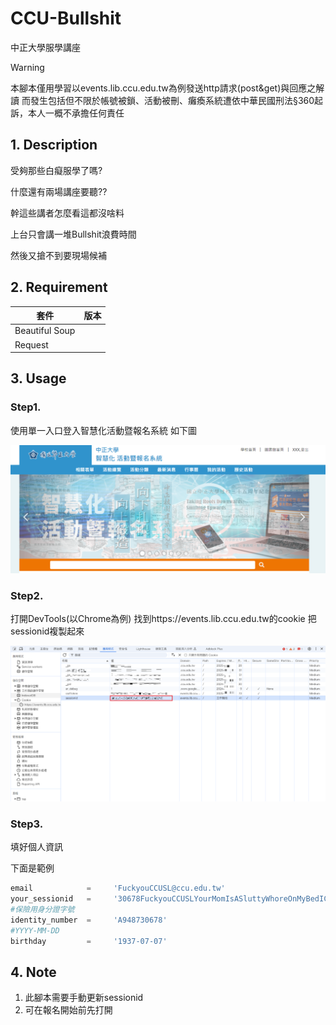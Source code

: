# CCU-Bullshit

中正大學服學講座


> [!WARNING]
> 本腳本僅用學習以events.lib.ccu.edu.tw為例發送http請求(post&get)與回應之解讀
> 而發生包括但不限於帳號被鎖、活動被刪、癱瘓系統遭依中華民國刑法§360起訴，本人一概不承擔任何責任
>

## 1. Description

受夠那些白癡服學了嗎?

什麼還有兩場講座要聽??

幹這些講者怎麼看這都沒啥料

上台只會講一堆Bullshit浪費時間

然後又搶不到要現場候補

## 2. Requirement

| 套件           | 版本 |
| -------------- | ---- |
| Beautiful Soup |      |
| Request        |      |

## 3. Usage

### Step1.

使用單一入口登入智慧化活動暨報名系統 如下圖

![image](https://github.com/chimingwang69/CCU-Bullshit/blob/main/img/1.png)

### Step2.

打開DevTools(以Chrome為例) 找到https://events.lib.ccu.edu.tw的cookie
把sessionid複製起來

![image](https://github.com/chimingwang69/CCU-Bullshit/blob/main/img/2.png)


### Step3.

填好個人資訊

下面是範例

```python
email            =     'FuckyouCCUSL@ccu.edu.tw'
your_sessionid   =     '30678FuckyouCCUSLYourMomIsASluttyWhoreOnMyBedICumInInHerPussy666'
#保險用身分證字號
identity_number  =     'A948730678'
#YYYY-MM-DD
birthday         =     '1937-07-07'
```


## 4. Note

1. 此腳本需要手動更新sessionid
2. 可在報名開始前先打開
